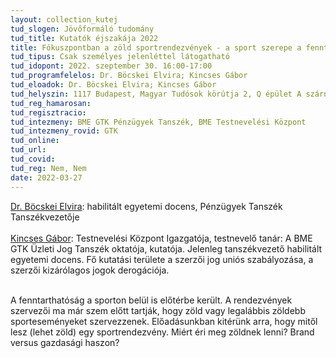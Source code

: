 ```yaml
---
layout: collection_kutej
tud_slogen: Jövőformáló tudomány
tud_title: Kutatók éjszakája 2022
title: Fókuszpontban a zöld sportrendezvények - a sport szerepe a fenntartható fejlődés megteremtésében
tud_tipus: Csak személyes jelenléttel látogatható
tud_idopont: 2022. szeptember 30. 16:00-17:00
tud_programfelelos: Dr. Böcskei Elvira; Kincses Gábor
tud_eloadok: Dr. Böcskei Elvira; Kincses Gábor
tud_helyszin: 1117 Budapest, Magyar Tudósok körútja 2, Q épület A szárny
tud_reg_hamarosan:
tud_regisztracio:
tud_intezmeny: BME GTK Pénzügyek Tanszék, BME Testnevelési Központ 
tud_intezmeny_rovid: GTK
tud_online:
tud_url:
tud_covid:
tud_reg: Nem, Nem
date: 2022-03-27
---
```


<a href="https://finance.bme.hu/" target="_blank"> Dr. Böcskei Elvira</a>: habilitált egyetemi docens, Pénzügyek Tanszék Tanszékvezetője
<br><br>
<a href="https://testneveles.bme.hu/bemutatkozas/munkatarsak" target="_blank"> Kincses Gábor</a>: Testnevelési Központ Igazgatója, testnevelő tanár: A BME GTK Üzleti Jog Tanszék oktatója, kutatója. Jelenleg tanszékvezető habilitált egyetemi docens. Fő kutatási területe a szerzői jog uniós szabályozása, a szerzői kizárólagos jogok derogációja.

<br>
A fenntarthatóság a sporton belül is előtérbe került. A rendezvények szervezői ma már szem előtt tartják, hogy zöld vagy legalábbis zöldebb sporteseményeket szervezzenek. Előadásunkban kitérünk arra, hogy mitől lesz (lehet zöld) egy sportrendezvény. Miért éri meg zöldnek lenni? Brand versus gazdasági haszon?  





